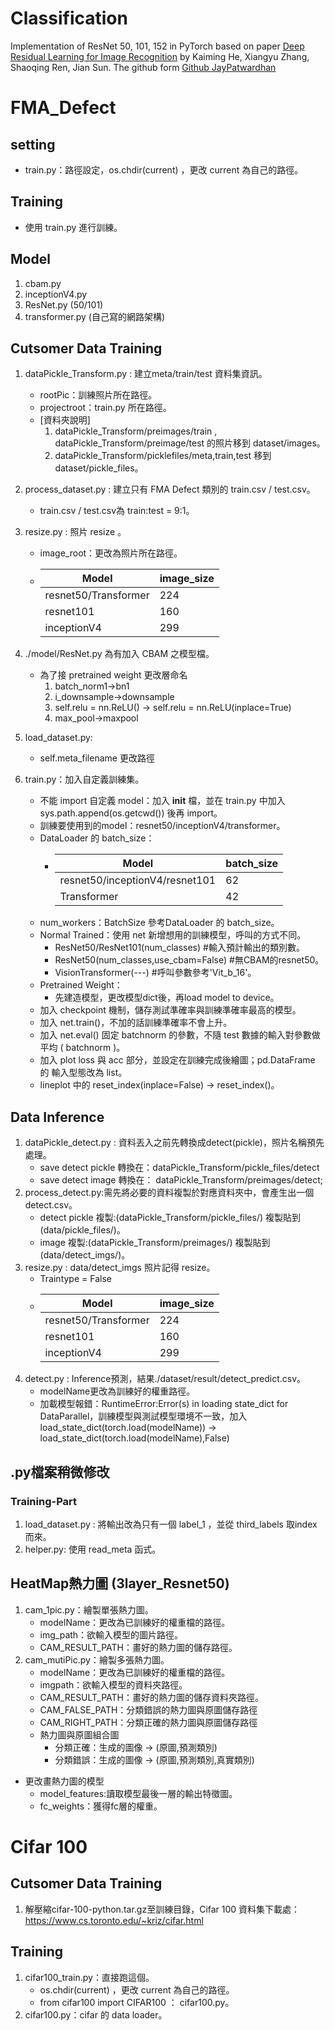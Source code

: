 # Classification
Implementation of ResNet 50, 101, 152 in PyTorch based on paper [Deep Residual Learning for Image Recognition] by Kaiming He, Xiangyu Zhang, Shaoqing Ren, Jian Sun. 
The github form [Github JayPatwardhan]

# FMA_Defect

## setting
- train.py：路徑設定，os.chdir(current) ，更改 current 為自己的路徑。

## Training 
- 使用 train.py 進行訓練。

## Model 
1. cbam.py
2. inceptionV4.py
3. ResNet.py (50/101)
4. transformer.py (自己寫的網路架構)

## Cutsomer Data Training 
1. dataPickle_Transform.py : 建立meta/train/test 資料集資訊。
    - rootPic：訓練照片所在路徑。
    - projectroot：train.py 所在路徑。
    - [資料夾說明]
        1. dataPickle_Transform/preimages/train , dataPickle_Transform/preimage/test 的照片移到 dataset/images。
        2. dataPickle_Transform/picklefiles/meta,train,test 移到dataset/pickle_files。
2. process_dataset.py : 建立只有 FMA Defect 類別的 train.csv /  test.csv。
    - train.csv /  test.csv為 train:test = 9:1。
3. resize.py : 照片 resize 。
    - image_root：更改為照片所在路徑。
    - |Model             |image_size |
      |------------------|-----------|
      |resnet50/Transformer |224 |
      |resnet101            |160 |
      |inceptionV4          |299 |

4. ./model/ResNet.py 為有加入 CBAM 之模型檔。
    - 為了接 pretrained weight 更改層命名 
        1. batch_norm1->bn1
        2. i_downsample->downsample
        3. self.relu = nn.ReLU() -> self.relu = nn.ReLU(inplace=True)
        4. max_pool->maxpool
5. load_dataset.py:
    - self.meta_filename 更改路徑
6. train.py：加入自定義訓練集。
    - 不能 import 自定義 model：加入 __init__ 檔，並在 train.py 中加入 sys.path.append(os.getcwd()) 後再 import。
    - 訓練要使用到的model：resnet50/inceptionV4/transformer。
    - DataLoader 的 batch_size：
        - |Model             |batch_size |
          |------------------|-----------|
          |resnet50/inceptionV4/resnet101 |62 |
          |Transformer          |42 |
    - num_workers：BatchSize 參考DataLoader 的 batch_size。
    - Normal Trained：使用 net 新增想用的訓練模型，呼叫的方式不同。
        - ResNet50/ResNet101(num_classes) #輸入預計輸出的類別數。
        - ResNet50(num_classes,use_cbam=False) #無CBAM的resnet50。
        - VisionTransformer(---) #呼叫參數參考'Vit_b_16'。
    - Pretrained Weight：
        - 先建造模型，更改模型dict後，再load model to device。
    - 加入 checkpoint 機制，儲存測試準確率與訓練準確率最高的模型。
    - 加入 net.train()，不加的話訓練準確率不會上升。
    - 加入 net.eval() 固定 batchnorm 的參數，不隨 test 數據的輸入對參數做平均 ( batchnorm )。
    - 加入 plot loss 與 acc 部分，並設定在訓練完成後繪圖；pd.DataFrame 的 輸入型態改為 list。
    - lineplot 中的 reset_index(inplace=False) -> reset_index()。

## Data Inference
1. dataPickle_detect.py : 資料丟入之前先轉換成detect(pickle)，照片名稱預先處理。
    - save detect pickle 轉換在：dataPickle_Transform/pickle_files/detect
    - save detect image 轉換在： dataPickle_Transform/preimages/detect;
2. process_detect.py:需先將必要的資料複製於對應資料夾中，會產生出一個detect.csv。
    - detect pickle 複製:(dataPickle_Transform/pickle_files/) 複製貼到 (data/pickle_files/)。
    - image 複製:(dataPickle_Transform/preimages/) 複製貼到 (data/detect_imgs/)。
3. resize.py : data/detect_imgs 照片記得 resize。
    - Traintype = False
    - |Model             |image_size |
      |------------------|-----------|
      |resnet50/Transformer |224 |
      |resnet101            |160 |
      |inceptionV4          |299 |
4. detect.py :  Inference預測，結果./dataset/result/detect_predict.csv。
    - modelName更改為訓練好的權重路徑。
    - 加載模型報錯：RuntimeError:Error(s) in loading state_dict for DataParallel，訓練模型與測試模型環境不一致，加入 load_state_dict(torch.load(modelName)) -> load_state_dict(torch.load(modelName),False)

## .py檔案稍微修改
### Training-Part
1. load_dataset.py : 將輸出改為只有一個 label_1 ，並從 third_labels 取index 而來。
2. helper.py: 使用 read_meta 函式。

## HeatMap熱力圖 (3layer_Resnet50)  
1. cam_1pic.py：繪製單張熱力圖。
    - modelName：更改為已訓練好的權重檔的路徑。
    - img_path：欲輸入模型的圖片路徑。
    - CAM_RESULT_PATH：畫好的熱力圖的儲存路徑。
2. cam_mutiPic.py：繪製多張熱力圖。
    - modelName：更改為已訓練好的權重檔的路徑。
    - imgpath：欲輸入模型的資料夾路徑。
    - CAM_RESULT_PATH：畫好的熱力圖的儲存資料夾路徑。
    - CAM_FALSE_PATH：分類錯誤的熱力圖與原圖儲存路徑
    - CAM_RIGHT_PATH：分類正確的熱力圖與原圖儲存路徑
    - 熱力圖與原圖組合圖
        - 分類正確：生成的圖像 -> (原圖,預測類別)
        - 分類錯誤：生成的圖像 -> (原圖,預測類別,真實類別)
- 更改畫熱力圖的模型
    - model_features:讀取模型最後一層的輸出特徵圖。
    - fc_weights：獲得fc層的權重。

# Cifar 100

## Cutsomer Data Training
1. 解壓縮cifar-100-python.tar.gz至訓練目錄，Cifar 100 資料集下載處：
https://www.cs.toronto.edu/~kriz/cifar.html

## Training
1. cifar100_train.py：直接跑這個。
    - os.chdir(current) ，更改 current 為自己的路徑。
    - from cifar100 import CIFAR100 ： cifar100.py。
2. cifar100.py：cifar 的 data loader。

[Deep Residual Learning for Image Recognition]: https://arxiv.org/pdf/1512.03385.pdf "Deep Residual Learning for Image Recognition"
[Github JayPatwardhan]: https://github.com/JayPatwardhan/ResNet-PyTorch/tree/master "Github - JayPatwardhan"
